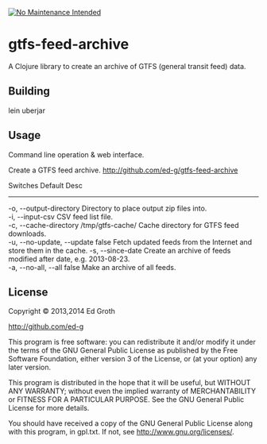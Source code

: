 [![No Maintenance Intended](http://unmaintained.tech/badge.svg)](http://unmaintained.tech/)

# gtfs-feed-archive

A Clojure library to create an archive of GTFS (general transit feed) data.

## Building

lein uberjar

## Usage

Command line operation & web interface.

Create a GTFS feed archive. http://github.com/ed-g/gtfs-feed-archive

 Switches                   Default           Desc                                                               
 --------                   -------           ----                                                               
 -o, --output-directory                       Directory to place output zip files into.                          
 -i, --input-csv                              CSV feed list file.                                                
 -c, --cache-directory      /tmp/gtfs-cache/  Cache directory for GTFS feed downloads.                           
 -u, --no-update, --update  false             Fetch updated feeds from the Internet and store them in the cache. 
 -s, --since-date                             Create an archive of feeds modified after date, e.g. 2013-08-23.   
 -a, --no-all, --all        false             Make an archive of all feeds.                                      

## License

Copyright © 2013,2014 Ed Groth

http://github.com/ed-g

This program is free software: you can redistribute it and/or modify it under
the terms of the GNU General Public License as published by the Free Software
Foundation, either version 3 of the License, or (at your option) any later
version.

This program is distributed in the hope that it will be useful,
but WITHOUT ANY WARRANTY; without even the implied warranty of MERCHANTABILITY
or FITNESS FOR A PARTICULAR PURPOSE.  See the GNU General Public License for
more details.

You should have received a copy of the GNU General Public License along with
this program, in gpl.txt.  If not, see <http://www.gnu.org/licenses/>.
